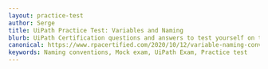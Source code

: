 ```yaml
---
layout: practice-test
author: Serge
title: UiPath Practice Test: Variables and Naming
blurb: UiPath Certification questions and answers to test yourself on the rules UiPath Studio analyzer uses to validate method and variable names.
canonical: https://www.rpacertified.com/2020/10/12/variable-naming-conventions-test.html
keywords: Naming conventions, Mock exam, UiPath Exam, Practice test
---
```

<script>
var exam = null;
var questionNumber = 0;

window.addEventListener('load', function () {

 var questionBank = localStorage.getItem("questions");
 //console.log("The size is: " + questionBank.length);
 questionBank = JSON.parse(questionBank);
 questionBank = questionBank.slice(16,21);
 
 try {
  exam = new Exam(questionBank);
  //console.log("Exam created without parsing the exam!");
 }
 catch(err) {
   console.log("Error creating exam! " + err.message);
 }

 displayQuestion(questionNumber);
 initializeQuestionJumper();
 
});
</script>
